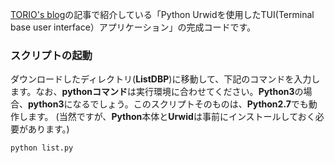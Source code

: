 <a href="https://rsn604.github.io/categories/python%E3%81%A7tui/" target="_blank">TORIO's blog</a>の記事で紹介している「Python Urwidを使用したTUI(Terminal base user interface）アプリケーション」の完成コードです。

### スクリプトの起動
ダウンロードしたディレクトリ(**ListDBP**)に移動して、下記のコマンドを入力します。なお、**pythonコマンド**は実行環境に合わせてください。**Python3**の場合、**python3**になるでしょう。このスクリプトそのものは、**Python2.7**でも動作します。
(当然ですが、**Python**本体と**Urwid**は事前にインストールしておく必要があります。)

```
python list.py
```
